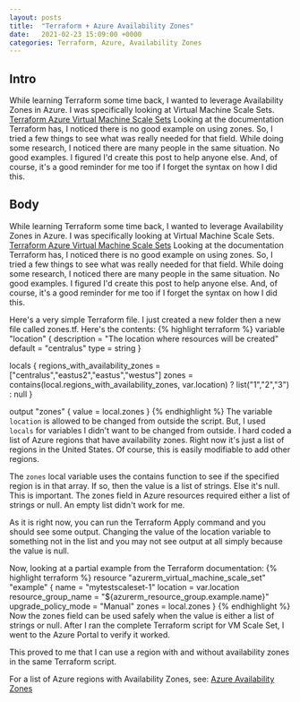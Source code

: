 ```yaml
---
layout: posts
title:  "Terraform + Azure Availability Zones"
date:   2021-02-23 15:09:00 +0000
categories: Terraform, Azure, Availability Zones
---
```


## Intro
While learning Terraform some time back, I wanted to leverage Availability Zones in Azure. I was specifically looking at Virtual Machine Scale Sets. [Terraform Azure Virtual Machine Scale Sets](https://www.terraform.io/docs/providers/azurerm/r/virtual_machine_scale_set.html) Looking at the documentation Terraform has, I noticed there is no good example on using zones. So, I tried a few things to see what was really needed for that field. While doing some research, I noticed there are many people in the same situation. No good examples. I figured I'd create this post to help anyone else. And, of course, it's a good reminder for me too if I forget the syntax on how I did this.

## Body
While learning Terraform some time back, I wanted to leverage Availability Zones in Azure. I was specifically looking at Virtual Machine Scale Sets. [Terraform Azure Virtual Machine Scale Sets](https://www.terraform.io/docs/providers/azurerm/r/virtual_machine_scale_set.html) Looking at the documentation Terraform has, I noticed there is no good example on using zones. So, I tried a few things to see what was really needed for that field. While doing some research, I noticed there are many people in the same situation. No good examples. I figured I'd create this post to help anyone else. And, of course, it's a good reminder for me too if I forget the syntax on how I did this.

Here's a very simple Terraform file. I just created a new folder then a new file called zones.tf. Here's the contents:
{% highlight terraform %}
variable "location" {
    description = "The location where resources will be created"
    default = "centralus"
    type = string
}

locals {
    regions_with_availability_zones = ["centralus","eastus2","eastus","westus"]
    zones = contains(local.regions_with_availability_zones, var.location) ? list("1","2","3") : null
}

output "zones" {
    value = local.zones
}
{% endhighlight %}
The variable `location` is allowed to be changed from outside the script. But, I used `locals` for variables I didn't want to be changed from outside. I hard coded a list of Azure regions that have availability zones. Right now it's just a list of regions in the United States. Of course, this is easily modifiable to add other regions.

The `zones` local variable uses the contains function to see if the specified region is in that array. If so, then the value is a list of strings. Else it's null. This is important. The zones field in Azure resources required either a list of strings or null. An empty list didn't work for me.

As it is right now, you can run the Terraform Apply command and you should see some output. Changing the value of the location variable to something not in the list and you may not see output at all simply because the value is null.

Now, looking at a partial example from the Terraform documentation:
{% highlight terraform %}
resource "azurerm_virtual_machine_scale_set" "example" { 
    name = "mytestscaleset-1" 
    location = var.location
    resource_group_name = "${azurerm_resource_group.example.name}" 
    upgrade_policy_mode = "Manual" 
    zones = local.zones
}
{% endhighlight %}
Now the zones field can be used safely when the value is either a list of strings or null. After I ran the complete Terraform script for VM Scale Set, I went to the Azure Portal to verify it worked.



This proved to me that I can use a region with and without availability zones in the same Terraform script.

For a list of Azure regions with Availability Zones, see:
<a href="https://docs.microsoft.com/en-us/azure/availability-zones/az-overview" target="_blank">Azure Availability Zones</a>
